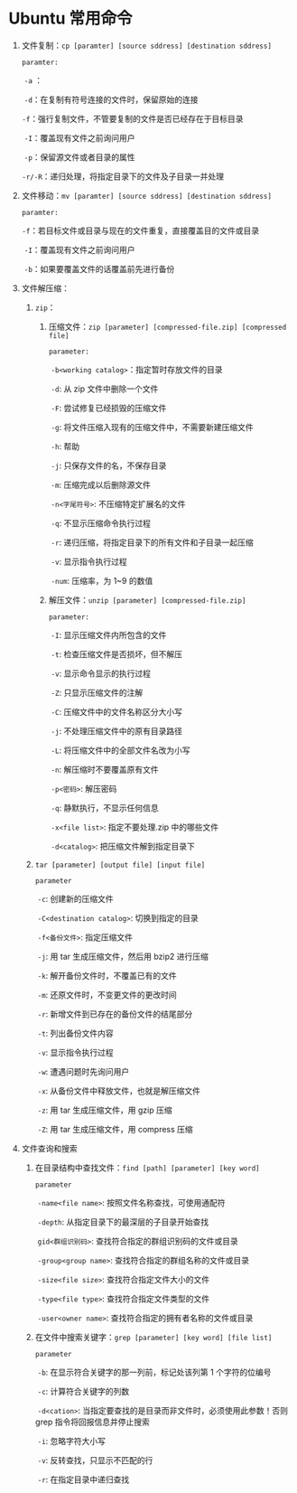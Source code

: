 # Ubuntu 常用命令

1. 文件复制：`cp [paramter] [source sddress] [destination sddress]`

   `paramter:`

   ​	`-a` ：

   ​	`-d`：在复制有符号连接的文件时，保留原始的连接

   ​	`-f`：强行复制文件，不管要复制的文件是否已经存在于目标目录

   ​	`-I`：覆盖现有文件之前询问用户

   ​	`-p`：保留源文件或者目录的属性

   ​	`-r/-R`：递归处理，将指定目录下的文件及子目录一并处理

2. 文件移动：`mv [paramter] [source sddress] [destination sddress]`

   `paramter:`

   ​	`-f`：若目标文件或目录与现在的文件重复，直接覆盖目的文件或目录

   ​	`-I`：覆盖现有文件之前询问用户

   ​	`-b`：如果要覆盖文件的话覆盖前先进行备份

3. 文件解压缩：
   1. `zip`：
      1. 压缩文件：`zip [parameter] [compressed-file.zip] [compressed file]`

         `parameter:`

         ​	`-b<working catalog>`：指定暂时存放文件的目录

         ​	`-d`: 从 zip 文件中删除一个文件

         ​	`-F`: 尝试修复已经损毁的压缩文件

         ​	`-g`: 将文件压缩入现有的压缩文件中，不需要新建压缩文件

         ​	`-h`: 帮助

         ​	`-j`: 只保存文件的名，不保存目录

         ​	`-m`: 压缩完成以后删除源文件

         ​	`-n<字尾符号>`: 不压缩特定扩展名的文件

         ​	`-q`: 不显示压缩命令执行过程	

         ​	`-r`: 递归压缩，将指定目录下的所有文件和子目录一起压缩

         ​	`-v`: 显示指令执行过程

         ​	`-num`: 压缩率，为 1~9 的数值

      2. 解压文件：`unzip [parameter] [compressed-file.zip]`

         `parameter:`

         ​	`-I`: 显示压缩文件内所包含的文件

         ​	`-t`: 检查压缩文件是否损坏，但不解压

         ​	`-v`: 显示命令显示的执行过程

         ​	`-Z`: 只显示压缩文件的注解

         ​	`-C`: 压缩文件中的文件名称区分大小写

         ​	`-j`: 不处理压缩文件中的原有目录路径

         ​	`-L`: 将压缩文件中的全部文件名改为小写

         ​	`-n`: 解压缩时不要覆盖原有文件

         ​	`-p<密码>`: 解压密码

         ​	`-q`: 静默执行，不显示任何信息

         ​	`-x<file list>`: 指定不要处理.zip 中的哪些文件

         ​	`-d<catalog>`: 把压缩文件解到指定目录下

   2. `tar [parameter] [output file] [input file]`

      `parameter`

      ​	`-c`: 创建新的压缩文件

      ​	`-C<destination catalog>`: 切换到指定的目录

      ​	`-f<备份文件>`: 指定压缩文件

      ​	`-j`: 用 tar 生成压缩文件，然后用 bzip2 进行压缩

      ​	`-k`: 解开备份文件时，不覆盖已有的文件

      ​	`-m`: 还原文件时，不变更文件的更改时间

      ​	`-r`: 新增文件到已存在的备份文件的结尾部分

      ​	`-t`: 列出备份文件内容

      ​	`-v`: 显示指令执行过程

      ​	`-w`: 遭遇问题时先询问用户

      ​	`-x`: 从备份文件中释放文件，也就是解压缩文件

      ​	`-z`: 用 tar 生成压缩文件，用 gzip 压缩

      ​	`-Z`: 用 tar 生成压缩文件，用 compress 压缩

4. 文件查询和搜索
   1. 在目录结构中查找文件：`find [path] [parameter] [key word]`

      `parameter`

      ​	`-name<file name>`: 按照文件名称查找，可使用通配符

      ​	`-depth`: 从指定目录下的最深层的子目录开始查找

      ​	`gid<群组识别码>`: 查找符合指定的群组识别码的文件或目录

      ​	`-group<group name>`: 查找符合指定的群组名称的文件或目录

      ​	`-size<file size>`: 查找符合指定文件大小的文件

      ​	`-type<file type>`: 查找符合指定文件类型的文件

      ​	`-user<owner name>`: 查找符合指定的拥有者名称的文件或目录

   2. 在文件中搜索关键字：`grep [parameter] [key word] [file list]`

      `parameter`

      ​	`-b`: 在显示符合关键字的那一列前，标记处该列第 1 个字符的位编号

      ​	`-c`: 计算符合关键字的列数

      ​	`-d<cation>`: 当指定要查找的是目录而非文件时，必须使用此参数！否则 grep 指令将回报信息并停止搜索

      ​	`-i`: 忽略字符大小写

      ​	`-v`: 反转查找，只显示不匹配的行

      ​	`-r`: 在指定目录中递归查找


